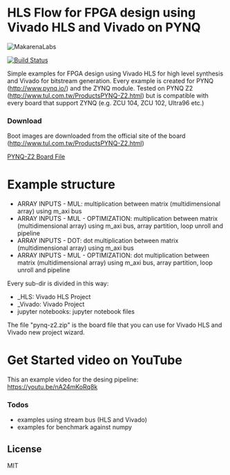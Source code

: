 # HLS Flow for FPGA design using Vivado HLS and Vivado on PYNQ

<link rel="stylesheet" href="https://cdnjs.cloudflare.com/ajax/libs/font-awesome/4.7.0/css/font-awesome.min.css">

![MakarenaLabs](https://www.makarenalabs.com/wp-content/uploads/2018/12/logo.png)

[![Build Status](https://travis-ci.org/joemccann/dillinger.svg?branch=master)](https://travis-ci.org/joemccann/dillinger)

Simple examples for FPGA design using Vivado HLS for high level synthesis and Vivado for bitstream generation. Every example is created for PYNQ (http://www.pynq.io/) and the ZYNQ module. Tested on PYNQ Z2 (http://www.tul.com.tw/ProductsPYNQ-Z2.html) but is compatible with every board that support ZYNQ (e.g. ZCU 104, ZCU 102, Ultra96 etc.)


### Download 
Boot images are downloaded from the official site of the board (http://www.tul.com.tw/ProductsPYNQ-Z2.html)

[<i class="fa fa-download"></i> PYNQ-Z2 Board File](https://d2m32eurp10079.cloudfront.net/Download/pynq-z2.zip)

# Example structure

  - ARRAY INPUTS - MUL: multiplication between matrix (multidimensional array) using m_axi bus
  - ARRAY INPUTS - MUL - OPTIMIZATION: multiplication between matrix (multidimensional array) using m_axi bus, array partition, loop unroll and pipeline
  - ARRAY INPUTS - DOT: dot multiplication between matrix (multidimensional array) using m_axi bus
  - ARRAY INPUTS - MUL - OPTIMIZATION: dot multiplication between matrix (multidimensional array) using m_axi bus, array partition, loop unroll and pipeline

Every sub-dir is divided in this way:
  - <project>_HLS: Vivado HLS Project 
  - <project>_Vivado: Vivado Project 
  - jupyter notebooks: jupyter notebook files 

The file "pynq-z2.zip" is the board file that you can use for Vivado HLS and Vivado new project wizard.

# Get Started video on YouTube
This an example video for the desing pipeline:
https://youtu.be/nA24mKoRq8k


### Todos

 - examples using stream bus (HLS and Vivado)
 - examples for benchmark against numpy

License
----

MIT

